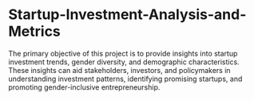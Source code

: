 # Startup-Investment-Analysis-and-Metrics
The primary objective of this project is to provide insights into startup investment trends, gender diversity, and demographic characteristics. These insights can aid stakeholders, investors, and policymakers in understanding investment patterns, identifying promising startups, and promoting gender-inclusive entrepreneurship.
